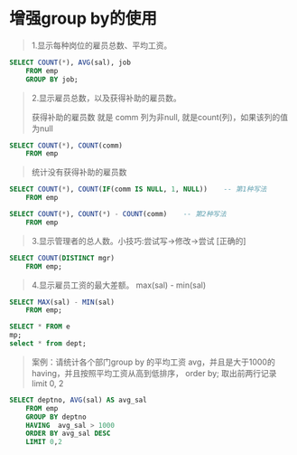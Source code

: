 # 增强group by的使用

> 1.显示每种岗位的雇员总数、平均工资。
> 
```sql
SELECT COUNT(*), AVG(sal), job 
	FROM emp 
	GROUP BY job; 
```

> 2.显示雇员总数，以及获得补助的雇员数。
>
> 获得补助的雇员数 就是 comm 列为非null, 就是count(列)，如果该列的值为null
>
```sql
SELECT COUNT(*), COUNT(comm)
	FROM emp 
```

> 统计没有获得补助的雇员数
>
```sql
SELECT COUNT(*), COUNT(IF(comm IS NULL, 1, NULL))    -- 第1种写法
	FROM emp 

SELECT COUNT(*), COUNT(*) - COUNT(comm)    -- 第2种写法
	FROM emp 
```

> 3.显示管理者的总人数。小技巧:尝试写->修改->尝试  [正确的]
>
```sql
SELECT COUNT(DISTINCT mgr) 
	FROM emp; 
```

> 4.显示雇员工资的最大差额。  max(sal) - min(sal)
>
```sql
SELECT MAX(sal) - MIN(sal) 
	FROM emp;

SELECT * FROM e
mp;
select * from dept;
```

> 案例：请统计各个部门group by 的平均工资 avg，并且是大于1000的 having，并且按照平均工资从高到低排序， order by;  取出前两行记录 limit 0, 2
>
```sql
SELECT deptno, AVG(sal) AS avg_sal
	FROM emp
	GROUP BY deptno
	HAVING  avg_sal > 1000
	ORDER BY avg_sal DESC
	LIMIT 0,2 
```



